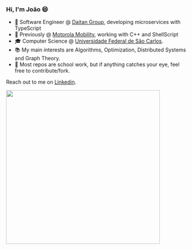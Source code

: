 ### Hi, I'm João 😄 

- 💼  Software Engineer @ [Daitan Group](https://www.daitan.com/), developing microservices with TypeScript
- 📱  Previously @ [Motorola Mobility](https://motorola.com/), working with C++ and ShellScript
- 🎓  Computer Science @ [Universidade Federal de São Carlos](https://www2.ufscar.br/).
- 📚  My main interests are Algorithms, Optimization, Distributed Systems and Graph Theory.
- 🌱  Most repos are school work, but if anything catches your eye, feel free to contribute/fork.

Reach out to me on <a href="https://www.linkedin.com/in/joaovicmendes/" target="_blank">Linkedin</a>.

<img width="420px" src="https://github-readme-stats.vercel.app/api/top-langs/?username=joaovicmendes&hide=html,tex,Jupyter Notebook, css&layout=compact&langs_count=8&theme=buefy"/>

<!--
**joaovicmendes/joaovicmendes** is a ✨ _special_ ✨ repository because its `README.md` (this file) appears on your GitHub profile.

Here are some ideas to get you started:

- 🔭 I’m currently working on ...
- 🌱 I’m currently learning ...
- 👯 I’m looking to collaborate on ...
- 🤔 I’m looking for help with ...
- 💬 Ask me about ...
- 📫 How to reach me: ...
- 😄 Pronouns: ...
- ⚡ Fun fact: ...
-->
